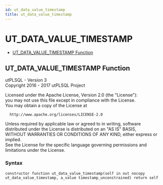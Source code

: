 ```yaml
---
id: ut_data_value_timestamp
title: ut_data_value_timestamp
---
```


# UT_DATA_VALUE_TIMESTAMP






- [UT_DATA_VALUE_TIMESTAMP Function](#ut_data_value_timestamp)












 
## UT_DATA_VALUE_TIMESTAMP Function<a name="ut_data_value_timestamp"></a>


<p>
<p>utPLSQL - Version 3<br />  Copyright 2016 - 2017 utPLSQL Project</p><p>  Licensed under the Apache License, Version 2.0 (the &quot;License&quot;):<br />  you may not use this file except in compliance with the License.<br />  You may obtain a copy of the License at</p><pre><code>  http://www.apache.org/licenses/LICENSE-2.0</code></pre><p>  Unless required by applicable law or agreed to in writing, software<br />  distributed under the License is distributed on an &quot;AS IS&quot; BASIS,<br />  WITHOUT WARRANTIES OR CONDITIONS OF ANY KIND, either express or implied.<br />  See the License for the specific language governing permissions and<br />  limitations under the License.</p>
</p>

### Syntax
```plsql
constructor function ut_data_value_timestamp(self in out nocopy ut_data_value_timestamp, a_value timestamp_unconstrained) return self
```

 





 
